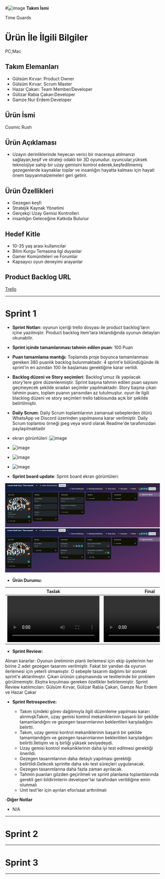 
#![image](https://github.com/hhhhh-ckr/OUA-Bootcamp-Grup87/assets/163685679/c4fc7ad9-855c-43ac-8334-bf1bc6e1e7e5)
 **Takım İsmi**

Time Guards

# Ürün İle İlgili Bilgiler

PC,Mac

## Takım Elemanları

- Gülsüm Kırvar: Product Owner
- Gülsüm Kırvar: Scrum Master
- Hazar Çakan: Team Member/Developer
- Gülizar Rabia Çakan:Developer
- Gamze Nur Erdem:Developer

## Ürün İsmi

Cosmic Rush

## Ürün Açıklaması

- Uzayın derinliklerinde heyecan verici bir maceraya atılmanızı sağlayan,keşif ve strateji odaklı bir 3D oyunudur. oyuncular,yüksek teknolojiye sahip bir uzay gemisini kontrol ederek,keşfedilmemiş gezegenlerde kaynaklar toplar ve insanlığın hayatta kalması için hayati önem taşıyanmalzemeleri geri getirir.

## Ürün Özellikleri

- Gezegen keşfi
- Stratejik Kaynak Yönetimi
- Gerçekçi Uzay Gemisi Kontrolleri
- insanlığın Geleceğine Katkıda Bulunur

## Hedef Kitle

- 10-35 yaş arası kullanıcılar
- Bilim Kurgu Temasına ilgi duyanlar
- Gamer Komüniteleri ve Forumlar
- Kapsayıcı oyun deneyimi arayanlar

## Product Backlog URL

[Trello](https://trello.com/b/9zvnilY9/cosmic-rush-from-time-guards)

---

# Sprint 1

- **Sprint Notları**: oyunun içeriği trello dosyası ile product backlog'ların içine yazılmıştır. Product backlog item'lara tıklandığında oyunun detayları okunabilir.

- **Sprint içinde tamamlanması tahmin edilen puan**: 100 Puan

- **Puan tamamlama mantığı**: Toplamda proje boyunca tamamlanması gereken 380 puanlık backlog bulunmaktadır. 4 sprint'e bölündüğünde ilk sprint'in en azından 100 ile başlaması gerektiğine karar verildi.

- **Backlog düzeni ve Story seçimleri**: Backlog'umuz ilk yapılacak story'lere göre düzenlenmiştir. Sprint başına tahmin edilen puan sayısını geçmeyecek şekilde sıradan seçimler yapılmaktadır. Story başına çıkan tahmin puanı, toplam puanın yarısından az tutulmuştur.
oyun ile ilgili blacklog düzeni ve story seçimleri trello tablosunda açık bir şekilde belirtilmiştir.

- **Daily Scrum**: Daily Scrum toplantılarının zamansal sebeplerden ötürü WhatsApp ve Discord üzerinden yapılmasına karar verilmiştir. Daily Scrum toplantısı örneği jpeg veya word olarak Readme'de tarafımızdan paylaşılmaktadır
- ekran görüntüleri :![image](https://github.com/hhhhh-ckr/OUA-Bootcamp-Grup87/assets/163685679/c6b07796-6049-4312-92d5-179e49bc29a7)
- ![image](https://github.com/hhhhh-ckr/OUA-Bootcamp-Grup87/assets/163685679/2d3cc53f-0963-4993-999c-ace85dc2c60f)
- ![image](https://github.com/hhhhh-ckr/OUA-Bootcamp-Grup87/assets/163685679/05bbf569-016c-462f-8037-f06825bfdca4)
- ![image](https://github.com/hhhhh-ckr/OUA-Bootcamp-Grup87/assets/163685679/74b1a861-071a-4bc6-ba88-8ed305647e0e)






- **Sprint board update**: Sprint board ekran görüntüleri:

![Trello tablosu - 1](readme/Trello%20Tablosu%20Sprint1%20-%201.png)
![Trello tablosu - 2](readme/Trello%20Tablosu%20Sprint%201%20-%202.png)

- **Ürün Durumu:**

Taslak | Final
:-: | :-:
<video src="https://github.com/hhhhh-ckr/OUA-Bootcamp-Grup87/assets/85761842/61845bdc-bd8d-43df-b1e0-c1ec8ea19693"></video> | <video src="https://github.com/hhhhh-ckr/OUA-Bootcamp-Grup87/assets/85761842/67e32f68-86fd-4576-bc42-e42124915dad"></video>

- **Sprint Review:**

Alınan kararlar: Oyunun üretiminin planlı ilerlemesi için ekip üyelerinin her birine 2 adet gezegen tasarımı verilmiştir. Fakat bir yandan da oyunun ilerlemesi için yeterli olmamıştır. O sebeple tasarım dağılımı  bir sonraki sprint'e aktarılmıştır. Çıkan ürünün çalışmasında ve testlerinde bir problem görülmemiştir. Ekstra koyulması gereken özellikler belirlenmiştir. Sprint Review katılımcıları: Gülsüm Kırvar, Gülizar Rabia Çakan, Gamze Nur Erdem ve Hazar Çakar

- **Sprint Retrospective:**

  - Takım içindeki görev dağılımıyla ilgili düzenleme yapılması kararı alınmıştıTakım, uzay gemisi kontrol mekaniklerinin başarılı bir şekilde tamamlandığını ve gezegen tasarımlarının beklentileri karşıladığını belirtti.
  - Takım, uzay gemisi kontrol mekaniklerinin başarılı bir şekilde tamamlandığını ve gezegen tasarımlarının beklentileri karşıladığını belirtti.İletişim ve iş birliği yüksek seviyedeydi.
  - Uzay gemisi kontrol mekaniklerinin daha iyi test edilmesi gerektiği önerildi.
  - Gezegen tasarımlarının daha detaylı yapılması gerektiği belirtildi.Gelecek sprintte daha sıkı test süreçleri uygulanacak.
  - Gezegen tasarımlarına daha fazla zaman ayrılacak.
  - Tahmin puanları gözden geçirilmeli ve sprint planlama toplantılarında gerekli geri bildirimlerin developer'lar tarafından verildiğine emin olunmalı
  - Unit test'ler için ayrılan efor/saat arttırılmalı

-**Diğer Notlar**

- N/A

---

# Sprint 2


---

# Sprint 3

---
